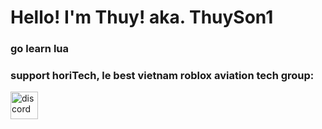 # Hello! I'm Thuy! aka. ThuySon1

### go learn lua

### support horiTech, le best vietnam roblox aviation tech group:
[<img align="left" alt="discord" width="44px" src="https://cdn4.iconfinder.com/data/icons/logos-and-brands/512/91_Discord_logo_logos-512.png">](https://discord.gg/horiTech)
